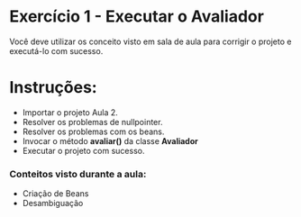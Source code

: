 # Exercício 1 - Executar o Avaliador

Você deve utilizar os conceito visto em sala de aula para corrigir o projeto e executá-lo com sucesso.

# Instruções:
- Importar o projeto Aula 2.
- Resolver os problemas de nullpointer.
- Resolver os problemas com os beans.
- Invocar o método **avaliar()** da classe **Avaliador**
- Executar o projeto com sucesso.

### Conteitos visto durante a aula:

- Criação de Beans
- Desambiguação
